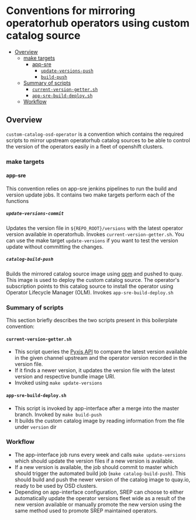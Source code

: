 # Conventions for mirroring operatorhub operators using custom catalog source

- [Overview](#overview)
  - [make targets](#make-targets)
    - [app-sre](#app-sre)
      - [`update-versions-push`](#update-versions-push)
      - [`build-push`](#build-push)
  - [Summary of scripts](#summary-of-scripts)
    - [`current-version-getter.sh`](#current-version-gettersh)
    - [`app-sre-build-deploy.sh`](#app-sre-build-deploysh)
  - [Workflow](#workflow)

## Overview
`custom-catalog-osd-operator` is a convention which contains the required scripts to mirror upstream operatorhub catalog sources to be able to control the version of the operators easily in a fleet of openshift clusters.

### make targets
#### app-sre
This convention relies on app-sre jenkins pipelines to run the build and version update jobs. It contains two make targets perform each of the functions

##### `update-versions-commit`
Updates the version file in `${REPO_ROOT}/versions` with the latest operator version available in operatorhub. Invokes `current-version-getter.sh`. You can use the make target `update-versions` if you want to test the version update without committing the changes.

##### `catalog-build-push`
Builds the mirrored catalog source image using [opm](https://github.com/operator-framework/operator-registry#building-an-index-of-operators-using-opm) and pushed to quay. This image is used to deploy the custom catalog source. The operator's subscription points to this catalog source to install the operator using Operator Lifecycle Manager (OLM). Invokes `app-sre-build-deploy.sh`

### Summary of scripts
This section briefly describes the two scripts present in this boilerplate convention:

#### `current-version-getter.sh`
* This script queries the [Pyxis API](https://pyxis.engineering.redhat.com/v1/ui/) to compare the latest version available in the given channel upstream and the operator version recorded in the version file.
* If it finds a newer version, it updates the version file with the latest version and respective bundle image URI.
* Invoked using `make update-versions`
#### `app-sre-build-deploy.sh`
* This script is invoked by app-interface after a merge into the master branch. Invoked by `make build-push`
* It builds the custom catalog image by reading information from the file under `version` dir

### Workflow
* The app-interface job runs every week and calls `make update-versions` which should update the version files if a new version is available.
* If a new version is available, the job should commit to master which should trigger the automated build job (`make catalog-build-push`). This should build and push the newer version of the catalog image to quay.io, ready to be used by OSD clusters.
* Depending on app-interface configuration, SREP can choose to either automatically update the operator versions fleet wide as a result of the new version available or manually promote the new version using the same method used to promote SREP maintained operators.
